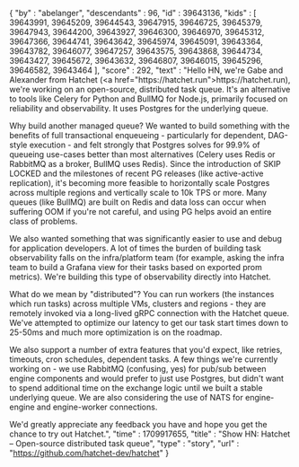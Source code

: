 {
  "by" : "abelanger",
  "descendants" : 96,
  "id" : 39643136,
  "kids" : [ 39643991, 39645209, 39644543, 39647915, 39646725, 39645379, 39647943, 39644200, 39643927, 39646300, 39646970, 39645312, 39647366, 39644741, 39643642, 39645974, 39645091, 39643364, 39643782, 39646077, 39647257, 39643575, 39643868, 39644734, 39643427, 39645672, 39643632, 39646807, 39646015, 39645296, 39646582, 39643464 ],
  "score" : 292,
  "text" : "Hello HN, we&#x27;re Gabe and Alexander from Hatchet (<a href=\"https:&#x2F;&#x2F;hatchet.run\">https:&#x2F;&#x2F;hatchet.run</a>), we&#x27;re working on an open-source, distributed task queue. It&#x27;s an alternative to tools like Celery for Python and BullMQ for Node.js, primarily focused on reliability and observability. It uses Postgres for the underlying queue.<p>Why build another managed queue? We wanted to build something with the benefits of full transactional enqueueing - particularly for dependent, DAG-style execution - and felt strongly that Postgres solves for 99.9% of queueing use-cases better than most alternatives (Celery uses Redis or RabbitMQ as a broker, BullMQ uses Redis). Since the introduction of SKIP LOCKED and the milestones of recent PG releases (like active-active replication), it&#x27;s becoming more feasible to horizontally scale Postgres across multiple regions and vertically scale to 10k TPS or more. Many queues (like BullMQ) are built on Redis and data loss can occur when suffering OOM if you&#x27;re not careful, and using PG helps avoid an entire class of problems.<p>We also wanted something that was significantly easier to use and debug for application developers. A lot of times the burden of building task observability falls on the infra&#x2F;platform team (for example, asking the infra team to build a Grafana view for their tasks based on exported prom metrics). We&#x27;re building this type of observability directly into Hatchet.<p>What do we mean by &quot;distributed&quot;? You can run workers (the instances which run tasks) across multiple VMs, clusters and regions - they are remotely invoked via a long-lived gRPC connection with the Hatchet queue. We&#x27;ve attempted to optimize our latency to get our task start times down to 25-50ms and much more optimization is on the roadmap.<p>We also support a number of extra features that you&#x27;d expect, like retries, timeouts, cron schedules, dependent tasks. A few things we&#x27;re currently working on - we use RabbitMQ (confusing, yes) for pub&#x2F;sub between engine components and would prefer to just use Postgres, but didn&#x27;t want to spend additional time on the exchange logic until we built a stable underlying queue. We are also considering the use of NATS for engine-engine and engine-worker connections.<p>We&#x27;d greatly appreciate any feedback you have and hope you get the chance to try out Hatchet.",
  "time" : 1709917655,
  "title" : "Show HN: Hatchet – Open-source distributed task queue",
  "type" : "story",
  "url" : "https://github.com/hatchet-dev/hatchet"
}

